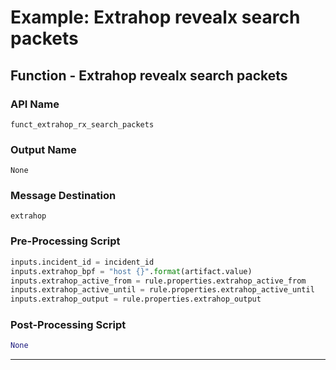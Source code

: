 <!--
    DO NOT MANUALLY EDIT THIS FILE
    THIS FILE IS AUTOMATICALLY GENERATED WITH resilient-sdk codegen
-->

# Example: Extrahop revealx search packets

## Function - Extrahop revealx search packets

### API Name
`funct_extrahop_rx_search_packets`

### Output Name
`None`

### Message Destination
`extrahop`

### Pre-Processing Script
```python
inputs.incident_id = incident_id
inputs.extrahop_bpf = "host {}".format(artifact.value)
inputs.extrahop_active_from = rule.properties.extrahop_active_from
inputs.extrahop_active_until = rule.properties.extrahop_active_until
inputs.extrahop_output = rule.properties.extrahop_output
```

### Post-Processing Script
```python
None
```

---

